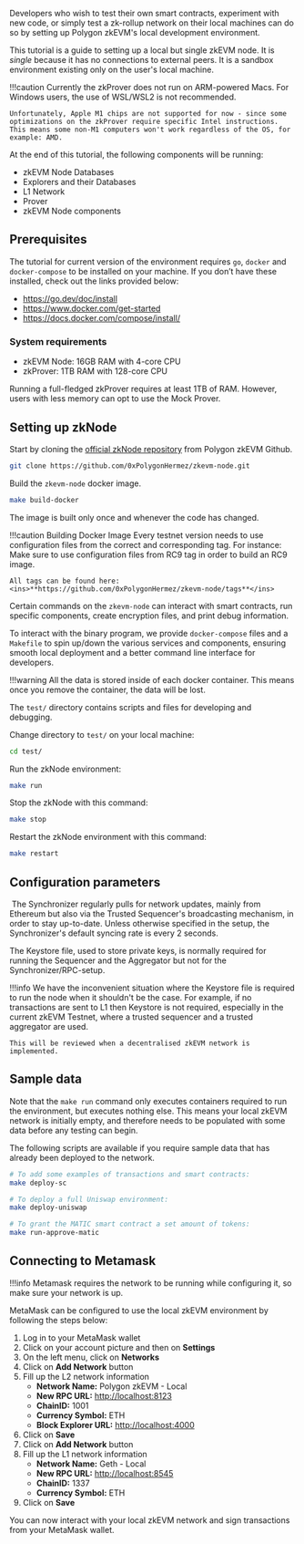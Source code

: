 
Developers who wish to test their own smart contracts, experiment with new code, or simply test a zk-rollup network on their local machines can do so by setting up Polygon zkEVM's local development environment.

This tutorial is a guide to setting up a local but single zkEVM node. It is _single_ because it has no connections to external peers. It is a sandbox environment existing only on the user's local machine.

!!!caution
    Currently the zkProver does not run on ARM-powered Macs. For Windows users, the use of WSL/WSL2 is not recommended.

    Unfortunately, Apple M1 chips are not supported for now - since some optimizations on the zkProver require specific Intel instructions. This means some non-M1 computers won't work regardless of the OS, for example: AMD.

At the end of this tutorial, the following components will be running:

- zkEVM Node Databases
- Explorers and their Databases
- L1 Network
- Prover
- zkEVM Node components

## Prerequisites

The tutorial for current version of the environment requires `go`, `docker` and `docker-compose` to be installed on your machine. If you don’t have these installed, check out the links provided below:

- <https://go.dev/doc/install>
- <https://www.docker.com/get-started>
- <https://docs.docker.com/compose/install/>

### System requirements

- zkEVM Node: 16GB RAM with 4-core CPU
- zkProver: 1TB RAM with 128-core CPU

Running a full-fledged zkProver requires at least 1TB of RAM. However, users with less memory can opt to use the Mock Prover.

## Setting up zkNode

Start by cloning the [official zkNode repository](https://github.com/0xPolygonHermez/zkevm-node) from Polygon zkEVM Github.

```bash
git clone https://github.com/0xPolygonHermez/zkevm-node.git
```

Build the `zkevm-node` docker image.

```bash
make build-docker
```

The image is built only once and whenever the code has changed.

!!!caution Building Docker Image
    Every testnet version needs to use configuration files from the correct and corresponding tag. For instance: Make sure to use configuration files from RC9 tag in order to build an RC9 image.

    All tags can be found here: <ins>**https://github.com/0xPolygonHermez/zkevm-node/tags**</ins>

Certain commands on the `zkevm-node` can interact with smart contracts, run specific components, create encryption files, and print debug information.

To interact with the binary program, we provide `docker-compose` files and a `Makefile` to spin up/down the various services and components, ensuring smooth local deployment and a better command line interface for developers.

!!!warning
    All the data is stored inside of each docker container. This means once you remove the container, the data will be lost.

The `test/` directory contains scripts and files for developing and debugging.

Change directory to `test/` on your local machine:

```bash
cd test/
```

Run the zkNode environment:

```bash
make run
```

Stop the zkNode with this command:

```bash
make stop
```

Restart the zkNode environment with this command:

```bash
make restart
```

## Configuration parameters

​
The Synchronizer regularly pulls for network updates, mainly from Ethereum but also via the Trusted Sequencer's broadcasting mechanism, in order to stay up-to-date. Unless otherwise specified in the setup, the Synchronizer's default syncing rate is every 2 seconds.

The Keystore file, used to store private keys, is normally required for running the Sequencer and the Aggregator but not for the Synchronizer/RPC-setup.

!!!info
    We have the inconvenient situation where the Keystore file is required to run the node when it shouldn't be the case. For example, if no transactions are sent to L1 then Keystore is not required, especially in the current zkEVM Testnet, where a trusted sequencer and a trusted aggregator are used.

    This will be reviewed when a decentralised zkEVM network is implemented.

## Sample data

Note that the `make run` command only executes containers required to run the environment, but executes nothing else. This means your local zkEVM network is initially empty, and therefore needs to be populated with some data before any testing can begin.

The following scripts are available if you require sample data that has already been deployed to the network.

```bash
# To add some examples of transactions and smart contracts:
make deploy-sc

# To deploy a full Uniswap environment:
make deploy-uniswap

# To grant the MATIC smart contract a set amount of tokens:
make run-approve-matic
```

## Connecting to Metamask

!!!info
    Metamask requires the network to be running while configuring it, so make sure your network is up.

MetaMask can be configured to use the local zkEVM environment by following the steps below:

1. Log in to your MetaMask wallet
2. Click on your account picture and then on **Settings**
3. On the left menu, click on **Networks**
4. Click on **Add Network** button
5. Fill up the L2 network information
    - **Network Name:** Polygon zkEVM - Local
    - **New RPC URL:** <http://localhost:8123>
    - **ChainID:** 1001
    - **Currency Symbol:** ETH
    - **Block Explorer URL:** <http://localhost:4000>
6. Click on **Save**
7. Click on **Add Network** button
8. Fill up the L1 network information
    - **Network Name:** Geth - Local
    - **New RPC URL:** <http://localhost:8545>
    - **ChainID:** 1337
    - **Currency Symbol:** ETH
9. Click on **Save**

You can now interact with your local zkEVM network and sign transactions from your MetaMask wallet.
